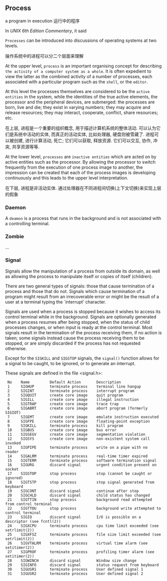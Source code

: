 Process
---
a program in execution 运行中的程序


In _UNIX 6th Edition Commentary_, it said

`Processes` can be introduced into discussions of operating systems at two levels.

操作系统中的进程可以分二个层面来理解

At the upper level, `process` is an important organising concept for describing `the activity of a computer system as a whole`. It is often expedient to view the latter as the combined activity of a number of processes, each associated with a particular program such as the `shell`, or the `editor`.

At this level the processes themselves are considered to be the `active entities` in the system, while the identities of the true active elements, the processor and the peripheral devices, are submerged: the processes are born, live and die; they exist in varying numbers; they may acquire and release resources; they may interact, cooperate, conflict, share resources; etc.

在上层, 进程是一个重要的组织概念, 用于描述计算机系统的整体活动. 可以认为它们是系统中活动的实体, 而真正的活动实体, 比如处理器, 硬盘则被雪藏了. 进程可以被创建, 进行计算活动, 死亡; 它们可以获取, 释放资源. 它们可以交互, 协作, 冲突, 共享资源等等.

At the lower level, `processes` are `inactive entities` which are acted on by active entities such as the processor. By allowing the processor to switch frequently from the execution of one process image to another, the impression can be created that each of the process images is developing continuously and this leads to the upper level interpretation.

在下层, 进程是非活动实体. 通过处理器在不同进程间切换(上下文切换)来实现上层的假象


### Daemon

A `deamon` is a process that runs in the background and is not associated with a controlling terminal.



### Zombie
...



### Signal

Signals allow the manipulation of a process from outside its domain, as well as allowing the process to manipulate itself or copies of itself (children).

There are two general types of signals: those that cause termination of a process and those that do not.  Signals which cause termination of a program might result from an irrecoverable error or might be the result of a user at a terminal typing the `interrupt' character.

Signals are used when a process is stopped because it wishes to access its control terminal while in the background.  Signals are optionally generated when a process resumes after being stopped, when the status of child processes changes, or when input is ready at the control terminal.  Most signals result in the termination of the process receiving them, if no action is taken; some signals instead cause the process receiving them to be stopped, or are simply discarded if the process has not requested otherwise.

Except for the `SIGKILL` and `SIGSTOP` signals, the `signal()` function allows for a signal to be caught, to be ignored, or to generate an interrupt.


These signals are defined in the file <signal.h>:

     No    Name         Default Action       Description
     1     SIGHUP       terminate process    terminal line hangup
     2     SIGINT       terminate process    interrupt program
     3     SIGQUIT      create core image    quit program
     4     SIGILL       create core image    illegal instruction
     5     SIGTRAP      create core image    trace trap
     6     SIGABRT      create core image    abort program (formerly SIGIOT)
     7     SIGEMT       create core image    emulate instruction executed
     8     SIGFPE       create core image    floating-point exception
     9     SIGKILL      terminate process    kill program
     10    SIGBUS       create core image    bus error
     11    SIGSEGV      create core image    segmentation violation
     12    SIGSYS       create core image    non-existent system call invoked
     13    SIGPIPE      terminate process    write on a pipe with no reader
     14    SIGALRM      terminate process    real-time timer expired
     15    SIGTERM      terminate process    software termination signal
     16    SIGURG       discard signal       urgent condition present on socket
     17    SIGSTOP      stop process         stop (cannot be caught or ignored)
     18    SIGTSTP      stop process         stop signal generated from keyboard
     19    SIGCONT      discard signal       continue after stop
     20    SIGCHLD      discard signal       child status has changed
     21    SIGTTIN      stop process         background read attempted from control terminal
     22    SIGTTOU      stop process         background write attempted to control terminal
     23    SIGIO        discard signal       I/O is possible on a descriptor (see fcntl(2))
     24    SIGXCPU      terminate process    cpu time limit exceeded (see setrlimit(2))
     25    SIGXFSZ      terminate process    file size limit exceeded (see setrlimit(2))
     26    SIGVTALRM    terminate process    virtual time alarm (see setitimer(2))
     27    SIGPROF      terminate process    profiling timer alarm (see setitimer(2))
     28    SIGWINCH     discard signal       Window size change
     29    SIGINFO      discard signal       status request from keyboard
     30    SIGUSR1      terminate process    User defined signal 1
     31    SIGUSR2      terminate process    User defined signal 2
